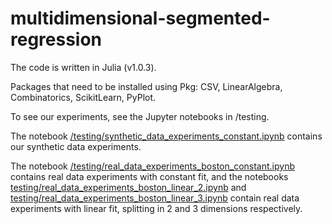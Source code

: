 # multidimensional-segmented-regression

The code is written in Julia (v1.0.3).

Packages that need to be installed using Pkg: CSV, LinearAlgebra, Combinatorics, ScikitLearn, PyPlot.

To see our experiments, see the Jupyter notebooks in /testing.

The notebook [/testing/synthetic_data_experiments_constant.ipynb](https://github.com/voloshinov/multidimensional-segmented-regression/blob/master/src/testing/synthetic_data_experiments_constant.ipynb) contains our synthetic data experiments. 

The notebook [/testing/real_data_experiments_boston_constant.ipynb](https://github.com/voloshinov/multidimensional-segmented-regression/blob/master/src/testing/real_data_experiments_boston_constant.ipynb) contains real data experiments with constant fit, and the notebooks [testing/real_data_experiments_boston_linear_2.ipynb](https://github.com/voloshinov/multidimensional-segmented-regression/blob/master/src/testing/real_data_experiments_boston_linear_2.ipynb) and [testing/real_data_experiments_boston_linear_3.ipynb](https://github.com/voloshinov/multidimensional-segmented-regression/blob/master/src/testing/real_data_experiments_boston_linear_3.ipynb) contain real data experiments with linear fit, splitting in 2 and 3 dimensions respectively.
